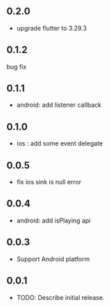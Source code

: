 ## 0.2.0

* upgrade flutter to 3.29.3

## 0.1.2

bug fix

## 0.1.1

* android: add listener callback

## 0.1.0

* ios : add some event delegate

## 0.0.5

* fix ios sink is null error

## 0.0.4
* android: add isPlaying api

## 0.0.3
* Support Android platform

## 0.0.1

* TODO: Describe initial release.
